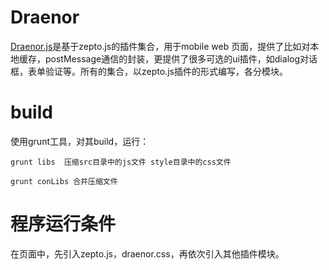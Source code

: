 # Draenor #

<a href="https://github.com/xiangwenwe/Draenor">Draenor.js</a>是基于zepto.js的插件集合，用于mobile web 页面，提供了比如对本地缓存，postMessage通信的封装，更提供了很多可选的ui插件，如dialog对话框，表单验证等。所有的集合，以zepto.js插件的形式编写，各分模块。

# build #

使用grunt工具，对其build，运行：

	grunt libs  压缩src目录中的js文件 style目录中的css文件
	
	grunt conLibs 合并压缩文件

# 程序运行条件 #

在页面中，先引入zepto.js，draenor.css，再依次引入其他插件模块。



